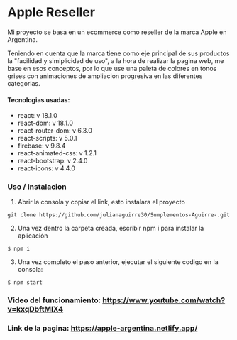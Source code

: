 # Apple Reseller 

 Mi proyecto se basa en un ecommerce como reseller  de la marca Apple en Argentina.

Teniendo en cuenta que la marca tiene como eje principal de sus productos la "facilidad y simiplicidad de uso", a la hora de realizar la pagina web, me base en esos conceptos, por lo que use una paleta de colores en tonos grises con animaciones de ampliacion progresiva en las diferentes categorias.

#### Tecnologias usadas:

* react: v 18.1.0
* react-dom: v 18.1.0
* react-router-dom: v 6.3.0
* react-scripts: v 5.0.1   
* firebase: v 9.8.4 
* react-animated-css: v 1.2.1
* react-bootstrap: v 2.4.0
* react-icons: v 4.4.0 


### Uso / Instalacion 

1. Abrir la consola y copiar el link, esto instalara el proyecto 

```
git clone https://github.com/julianaguirre30/Sumplementos-Aguirre-.git
```

2. Una vez dentro la carpeta creada, escribir npm i para instalar la aplicación 

````
$ npm i
````

3. Una vez completo el paso anterior, ejecutar el siguiente codigo en la consola:

````
$ npm start
````

### Video del funcionamiento: https://www.youtube.com/watch?v=kxqDbftMIX4

### Link de la pagina: https://apple-argentina.netlify.app/



